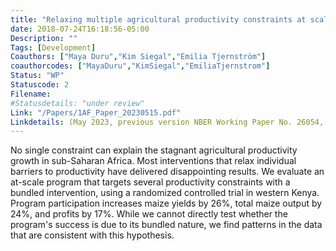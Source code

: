 ```yaml
---
title: "Relaxing multiple agricultural productivity constraints at scale"
date: 2018-07-24T16:18:56-05:00
Description: ""
Tags: [Development]
Coauthors: ["Maya Duru","Kim Siegal","Emilia Tjernström"]
coauthorcodes: ["MayaDuru","KimSiegal","EmiliaTjernstrom"]
Status: "WP"
Statuscode: 2
Filename: 
#Statusdetails: "under review"
Link: "/Papers/1AF_Paper_20230515.pdf"
Linkdetails: (May 2023, previous version NBER Working Paper No. 26054, July 2019)
---
```


No single constraint can explain the stagnant agricultural productivity growth in sub-Saharan Africa.
    Most interventions that relax individual barriers to productivity have delivered disappointing results.
    We evaluate an at-scale program that targets several productivity constraints with a bundled intervention, using a randomized controlled trial in western Kenya.
    Program participation increases maize yields by 26%, total maize output by 24%, and profits by 17%.
    While we cannot directly test whether the program's success is due to its bundled nature, we find patterns in the data that are consistent with this hypothesis.



